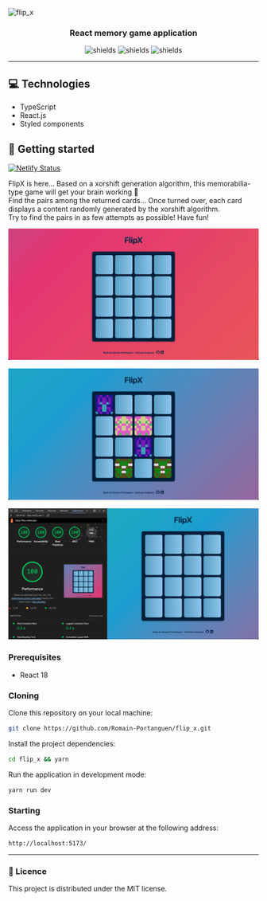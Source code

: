 ![flip_x](https://socialify.git.ci/Romain-Portanguen/flip_x/image?font=Raleway&language=1&name=1&owner=1&pattern=Charlie%20Brown&theme=Dark)

<h3 align="center">
React memory game application
</h3>

<p align="center">
<img src="https://img.shields.io/badge/-Typescript-05122A?style=plastic&amp;logo=Typescript&amp;color=2B343B" alt="shields">
<img src="https://img.shields.io/badge/-React-05122A?style=plastic&amp;logo=React&amp;color=2B343B" alt="shields">
<img src="https://img.shields.io/badge/-Styledcomponents-05122A?style=plastic&amp;logo=Styledcomponents&amp;color=2B343B" alt="shields">
</p>

<hr>

 
<h2 id="technologies">💻 Technologies</h2>

- TypeScript
- React.js
- Styled components
 
<h2 id="started">🚀 Getting started</h2>


[![Netlify Status](https://api.netlify.com/api/v1/badges/c7cd7e89-90b2-4c99-8324-f9b344740c35/deploy-status)](https://app.netlify.com/sites/flipx/deploys)

FlipX is here... Based on a xorshift generation algorithm, this memorabilia-type game will get your brain working 🧠</br>
Find the pairs among the returned cards... Once turned over, each card displays a content randomly generated by the xorshift algorithm.</br>
Try to find the pairs in as few attempts as possible! Have fun!

![](https://github.com/Romain-Portanguen/flip_x/blob/af15c09fcffe3763de6fb637529033b4b2ab334a/public/assets/game_start.png)

![](https://github.com/Romain-Portanguen/flip_x/blob/af15c09fcffe3763de6fb637529033b4b2ab334a/public/assets/game_progress.png)

![](https://github.com/Romain-Portanguen/flip_x/blob/d6a827cc53a159b3c7113fea784eb0c6cfa2d0dc/public/assets/lighthouse.png)

 
<h3>Prerequisites</h3>

- React 18
 
<h3>Cloning</h3>

Clone this repository on your local machine:

```bash
git clone https://github.com/Romain-Portanguen/flip_x.git
````

Install the project dependencies:

```bash
cd flip_x && yarn
````

Run the application in development mode:

```bash
yarn run dev
````

 
<h3>Starting</h3>

Access the application in your browser at the following address: 

```bash
http://localhost:5173/
```
---


<h3>📄 Licence</h3>

This project is distributed under the MIT license.
